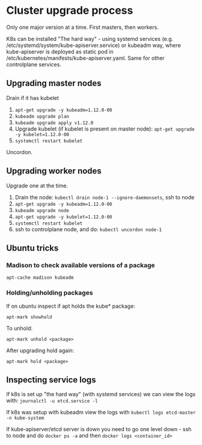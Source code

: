 # Cluster upgrade process

Only one major version at a time. First masters, then workers.

K8s can be installed "The hard way" - using systemd services (e.g. /etc/systemd/system/kube-apiserver.service) or kubeadm way, where kube-apiserver is deployed as static pod in /etc/kubernetes/manifests/kube-apiserver.yaml. Same for other controlplane services.

## Upgrading master nodes
Drain if it has kubelet
1. ```apt-get upgrade -y kubeadm=1.12.0-00```
2. ```kubeadm upgrade plan```
3. ```kubeadm upgrade apply v1.12.0```
4. Upgrade kubelet (if kubelet is present on master node): ```apt-get upgrade -y kubelet=1.12.0-00```
5. ```systemctl restart kubelet```  

Uncordon.


## Upgrading worker nodes
Upgrade one at the time.
1. Drain the node: ```kubectl drain node-1 --ignore-daemonsets```, ssh to node
2. ```apt-get upgrade -y kubeadm=1.12.0-00```
3. ```kubeadm upgrade node ```
4. ```apt-get upgrade -y kubelet=1.12.0-00```
5. ```systemctl restart kubelet```
6. ssh to controlplane node, and do: ```kubectl uncordon node-1```

## Ubuntu tricks
### Madison to check available versions of a package
```
apt-cache madison kubeadm
```
### Holding/unholding packages
If on ubuntu inspect if apt holds the kube* package:
```
apt-mark showhold
```
To unhold:  
```
apt-mark unhold <package>
```  
After upgrading hold again:  
```
apt-mark hold <package>
```

## Inspecting service logs
If k8s is set up "the hard way" (with systemd services) we can view the logs with:
``` journalctl -u etcd.service -l ```  

If k8s was setup with kubeadm view the logs with ```kubectl logs etcd-master -n kube-system```  

If kube-apiserver/etcd server is down you need to go one level down - ssh to node and do ``` docker ps -a ``` and then ``` docker logs <container_id> ```
